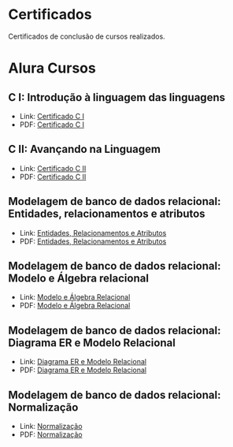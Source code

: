 # Certificados
Certificados de conclusão de cursos realizados.

# Alura Cursos

## C I: Introdução à linguagem das linguagens

- Link: [Certificado C I](https://cursos.alura.com.br/certificate/29ceaf6e-e73b-4f5f-bf5b-6b67a522a350)
- PDF: [Certificado C I](https://github.com/dario-gms/Certificados/files/8111337/Certificado.C.I.pdf)

## C II: Avançando na Linguagem

- Link: [Certificado C II](https://cursos.alura.com.br/certificate/c7af847e-db45-46e8-9952-64af2da6adbc)
- PDF: [Certificado C II](https://github.com/dario-gms/Certificados/files/8111368/Certificado.C.II.pdf)

## Modelagem de banco de dados relacional: Entidades, relacionamentos e atributos

- Link: [Entidades, Relacionamentos e Atributos](https://cursos.alura.com.br/certificate/32965d3a-8016-4f68-b699-f70f6981d246) 
- PDF: [Entidades, Relacionamentos e Atributos](https://github.com/dario-gms/Certificados/files/8111410/Modelagem.de.dados.I.pdf)

## Modelagem de banco de dados relacional: Modelo e Álgebra relacional

- Link: [Modelo e Álgebra Relacional](https://cursos.alura.com.br/certificate/07bc3ea1-7243-45bc-8e87-81f8e6dc25e1)
- PDF: [Modelo e Álgebra Relacional](https://github.com/dario-gms/Certificados/files/8179656/Algebra.Relacional.pdf)

## Modelagem de banco de dados relacional: Diagrama ER e Modelo Relacional

- Link: [Diagrama ER e Modelo Relacional](https://cursos.alura.com.br/certificate/90feba95-75b0-40d2-8642-b8ba88df69a8)
- PDF: [Diagrama ER e Modelo Relacional](https://github.com/dario-gms/Certificados/files/8224167/Diagrama.ER.e.Modelo.Relacional.pdf)

## Modelagem de banco de dados relacional: Normalização

- Link: [Normalização](https://cursos.alura.com.br/certificate/db64d88c-ce1c-4df7-9d8a-81a890f317e3)
- PDF: [Normalização](https://github.com/dario-gms/Certificados/files/8307204/Normailizacao.pdf)


